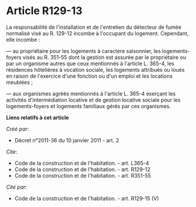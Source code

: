 # Article R129-13

La responsabilité de l'installation et de l'entretien du détecteur de fumée normalisé visé au R. 129-12 incombe à l'occupant
du logement. Cependant, elle incombe : 

― au propriétaire pour les logements à caractère saisonnier, les logements-foyers visés au R. 351-55 dont la gestion est
assurée par le propriétaire ou par un organisme autres que ceux mentionnés à l'article L. 365-4, les résidences hôtelières à
vocation sociale, les logements attribués ou loués en raison de l'exercice d'une fonction ou d'un emploi et les locations
meublées ; 

― aux organismes agréés mentionnés à l'article L. 365-4 exerçant les activités d'intermédiation locative et de gestion
locative sociale pour les logements-foyers et logements familiaux gérés par ces organismes.

**Liens relatifs à cet article**

_Créé par_:

  - Décret n°2011-36 du 10 janvier 2011 - art. 2

_Cite_:

  - Code de la construction et de l'habitation. - art. L365-4
  - Code de la construction et de l'habitation. - art. R129-12
  - Code de la construction et de l'habitation. - art. R351-55

_Cité par_:

  - Code de la construction et de l'habitation. - art. R129-15 (V)
